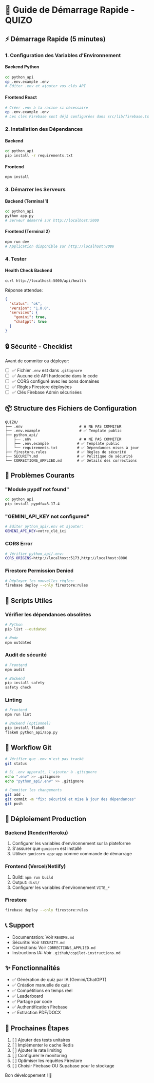 # 🚀 Guide de Démarrage Rapide - QUIZO

## ⚡ Démarrage Rapide (5 minutes)

### 1. Configuration des Variables d'Environnement

#### Backend Python
```bash
cd python_api
cp .env.example .env
# Éditer .env et ajouter vos clés API
```

#### Frontend React
```bash
# Créer .env à la racine si nécessaire
cp .env.example .env
# Les clés Firebase sont déjà configurées dans src/lib/firebase.ts
```

### 2. Installation des Dépendances

#### Backend
```bash
cd python_api
pip install -r requirements.txt
```

#### Frontend
```bash
npm install
```

### 3. Démarrer les Serveurs

#### Backend (Terminal 1)
```bash
cd python_api
python app.py
# Serveur démarré sur http://localhost:5000
```

#### Frontend (Terminal 2)
```bash
npm run dev
# Application disponible sur http://localhost:8080
```

### 4. Tester

#### Health Check Backend
```bash
curl http://localhost:5000/api/health
```

Réponse attendue:
```json
{
  "status": "ok",
  "version": "1.0.0",
  "services": {
    "gemini": true,
    "chatgpt": true
  }
}
```

## 🔒 Sécurité - Checklist

Avant de commiter ou déployer:

- [ ] ✅ Fichier `.env` est dans `.gitignore`
- [ ] ✅ Aucune clé API hardcodée dans le code
- [ ] ✅ CORS configuré avec les bons domaines
- [ ] ✅ Règles Firestore déployées
- [ ] ✅ Clés Firebase Admin sécurisées

## 📦 Structure des Fichiers de Configuration

```
QUIZO/
├── .env                          # ❌ NE PAS COMMITER
├── .env.example                  # ✅ Template public
├── python_api/
│   ├── .env                      # ❌ NE PAS COMMITER
│   ├── .env.example             # ✅ Template public
│   └── requirements.txt         # ✅ Dépendances mises à jour
├── firestore.rules              # ✅ Règles de sécurité
├── SECURITY.md                  # ✅ Politique de sécurité
└── CORRECTIONS_APPLIED.md       # ✅ Détails des corrections
```

## 🐛 Problèmes Courants

### "Module pypdf not found"
```bash
cd python_api
pip install pypdf==3.17.4
```

### "GEMINI_API_KEY not configured"
```bash
# Éditer python_api/.env et ajouter:
GEMINI_API_KEY=votre_clé_ici
```

### CORS Error
```bash
# Vérifier python_api/.env:
CORS_ORIGINS=http://localhost:5173,http://localhost:8080
```

### Firestore Permission Denied
```bash
# Déployer les nouvelles règles:
firebase deploy --only firestore:rules
```

## 📝 Scripts Utiles

### Vérifier les dépendances obsolètes
```bash
# Python
pip list --outdated

# Node
npm outdated
```

### Audit de sécurité
```bash
# Frontend
npm audit

# Backend
pip install safety
safety check
```

### Linting
```bash
# Frontend
npm run lint

# Backend (optionnel)
pip install flake8
flake8 python_api/app.py
```

## 🔄 Workflow Git

```bash
# Vérifier que .env n'est pas tracké
git status

# Si .env apparaît, l'ajouter à .gitignore
echo ".env" >> .gitignore
echo "python_api/.env" >> .gitignore

# Commiter les changements
git add .
git commit -m "fix: sécurité et mise à jour des dépendances"
git push
```

## 🚀 Déploiement Production

### Backend (Render/Heroku)
1. Configurer les variables d'environnement sur la plateforme
2. S'assurer que `gunicorn` est installé
3. Utiliser `gunicorn app:app` comme commande de démarrage

### Frontend (Vercel/Netlify)
1. Build: `npm run build`
2. Output: `dist/`
3. Configurer les variables d'environnement `VITE_*`

### Firestore
```bash
firebase deploy --only firestore:rules
```

## 📞 Support

- Documentation: Voir `README.md`
- Sécurité: Voir `SECURITY.md`
- Corrections: Voir `CORRECTIONS_APPLIED.md`
- Instructions IA: Voir `.github/copilot-instructions.md`

## ✨ Fonctionnalités

- ✅ Génération de quiz par IA (Gemini/ChatGPT)
- ✅ Création manuelle de quiz
- ✅ Compétitions en temps réel
- ✅ Leaderboard
- ✅ Partage par code
- ✅ Authentification Firebase
- ✅ Extraction PDF/DOCX

## 🎯 Prochaines Étapes

1. [ ] Ajouter des tests unitaires
2. [ ] Implémenter le cache Redis
3. [ ] Ajouter le rate limiting
4. [ ] Configurer le monitoring
5. [ ] Optimiser les requêtes Firestore
6. [ ] Choisir Firebase OU Supabase pour le stockage

Bon développement ! 🚀
